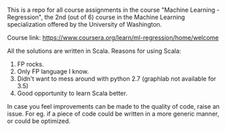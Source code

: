 This is a repo for all course assignments in the course "Machine Learning - Regression",
the 2nd (out of 6) course in the Machine Learning specialization offered by the University of Washington.

Course link: https://www.coursera.org/learn/ml-regression/home/welcome

All the solutions are written in Scala. Reasons for using Scala:
  1. FP rocks.
  2. Only FP language I know.
  3. Didn't want to mess around with python 2.7 (graphlab not available for 3.5)
  4. Good opportunity to learn Scala better.

In case you feel improvements can be made to the quality of code, raise an issue.
For eg. if a piece of code could be written in a more generic manner, or could be optimized.
